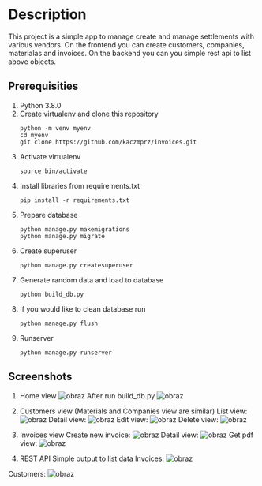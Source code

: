 # Description

This project is a simple app to manage create and manage settlements with various vendors.
On the frontend you can create customers, companies, materialas and invoices.
On the backend you can you simple rest api to list above objects. 


## Prerequisities

1. Python 3.8.0
2. Create virtualenv and clone this repository
    ```
    python -m venv myenv
    cd myenv
    git clone https://github.com/kaczmprz/invoices.git
    ```
3. Activate virtualenv
    ```
    source bin/activate
    ```
4. Install libraries from requirements.txt
    ```
    pip install -r requirements.txt
    ```
5. Prepare database
    ```
    python manage.py makemigrations
    python manage.py migrate
    ```
6. Create superuser 
    ```
    python manage.py createsuperuser
    ```
7. Generate random data and load to database
    ```
    python build_db.py
    ```
8. If you would like to clean database run
    ```
    python manage.py flush
    ```
9. Runserver
    ```
    python manage.py runserver
    ```
   
## Screenshots
1. Home view
![obraz](https://github.com/kaczmprz/invoices/assets/111633053/d92abfc8-9f65-4ab5-bf95-c9213c1931f4)
After run build_db.py
![obraz](https://github.com/kaczmprz/invoices/assets/111633053/78ff8592-c64f-42f2-92b7-90ff083870af)

2. Customers view (Materials and Companies view are similar)
List view:
![obraz](https://github.com/kaczmprz/invoices/assets/111633053/095061e1-72a9-44ac-a996-67bf206dbdcf)
Detail view:
![obraz](https://github.com/kaczmprz/invoices/assets/111633053/090d5677-1a0a-4279-a9c8-547c602dbbdf)
Edit view:
![obraz](https://github.com/kaczmprz/invoices/assets/111633053/968a4a2b-85e9-4923-910f-d854ccb9c09c)
Delete view:
![obraz](https://github.com/kaczmprz/invoices/assets/111633053/36939fd1-72ad-4b91-aa4c-c995944c5b65)

3. Invoices view
Create new invoice:
![obraz](https://github.com/kaczmprz/invoices/assets/111633053/97e7cd3a-0c71-41bc-b8a9-5656f611ef76)
Detail view:
![obraz](https://github.com/kaczmprz/invoices/assets/111633053/7873a1a1-a840-4bdb-b473-a268614b8d2d)
Get pdf view:
![obraz](https://github.com/kaczmprz/invoices/assets/111633053/f435be89-066c-4881-bf0c-c34f74ad418c)

4. REST API
Simple output to list data
Invoices:
![obraz](https://github.com/kaczmprz/invoices/assets/111633053/58934f45-f3ea-4f73-aeec-744de3edd1b2)

Customers:
![obraz](https://github.com/kaczmprz/invoices/assets/111633053/546d7899-ef02-4c90-a818-0798e790ab0e)


